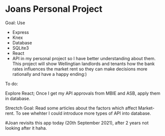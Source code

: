 # Joans Personal Project

Goal:
Use
 - Express
 - Knex
 - Database
 - SQLite3
 - React
 - API
 in my personal project so I have better understanding about them. This project will show Wellingtian landlords and tenants how the bank rates influences the market rent so they can make decisions more rationally and have a happy ending:) 

To do:

Explore React;
Once I get my API approvals from MBIE and ASB, apply them in database.

Strectch Goal:
Read some articles about the factors which affect Market-rent. To see whehter I could introduce more types of API into database. 

#Joan revisits this app today (20th September 2021), after 2 years not looking after it haha. 
